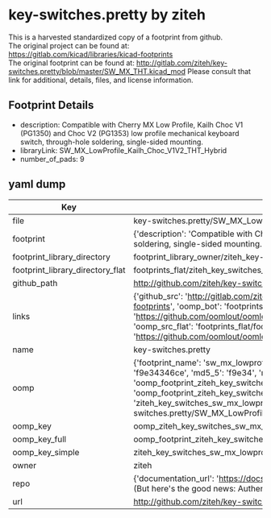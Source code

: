 # key-switches.pretty by ziteh  
This is a harvested standardized copy of a footprint from github.  
The original project can be found at:  
https://gitlab.com/kicad/libraries/kicad-footprints  
The original footprint can be found at:
http://gitlab.com/ziteh/key-switches.pretty/blob/master/SW_MX_THT.kicad_mod
Please consult that link for additional, details, files, and license information.  
## Footprint Details
* description: Compatible with Cherry MX Low Profile, Kailh Choc V1 (PG1350) and Choc V2 (PG1353) low profile mechanical keyboard switch, through-hole soldering, single-sided mounting.  
* libraryLink: SW_MX_LowProfile_Kailh_Choc_V1V2_THT_Hybrid  
* number_of_pads: 9  
## yaml dump  
| Key | Value |  
| --- | --- |  
| file | key-switches.pretty/SW_MX_LowProfile_Kailh_Choc_V1V2_THT_Hybrid.kicad_mod |  
| footprint | {'description': 'Compatible with Cherry MX Low Profile, Kailh Choc V1 (PG1350) and Choc V2 (PG1353) low profile mechanical keyboard switch, through-hole soldering, single-sided mounting.', 'libraryLink': 'SW_MX_LowProfile_Kailh_Choc_V1V2_THT_Hybrid', 'number_of_pads': 9} |  
| footprint_library_directory | footprint_library_owner/ziteh_key-switches.pretty |  
| footprint_library_directory_flat | footprints_flat/ziteh_key_switches_sw_mx_lowprofile_kailh_choc_v1v2_tht_hybrid/working |  
| github_path | http://github.com/ziteh/key-switches.pretty/blob/master/SW_MX_LowProfile_Kailh_Choc_V1V2_THT_Hybrid.kicad_mod |  
| links | {'github_src': 'http://gitlab.com/ziteh/key-switches.pretty/blob/master/SW_MX_THT.kicad_mod', 'github_src_repo': 'https://gitlab.com/kicad/libraries/kicad-footprints', 'oomp_bot': 'footprints/ziteh_key_switches_sw_mx_lowprofile_kailh_choc_v1v2_tht_hybrid/working', 'oomp_bot_github': 'https://github.com/oomlout/oomlout_oomp_footprint_bot/tree/main/footprints/ziteh_key_switches_sw_mx_lowprofile_kailh_choc_v1v2_tht_hybrid/working', 'oomp_src_flat': 'footprints_flat/footprints_flat/ziteh_key_switches_sw_mx_lowprofile_kailh_choc_v1v2_tht_hybrid/working', 'oomp_src_flat_github': 'https://github.com/oomlout/oomlout_oomp_footprint_src/tree/main/footprints_flat/ziteh_key_switches_sw_mx_lowprofile_kailh_choc_v1v2_tht_hybrid/working'} |  
| name | key-switches.pretty |  
| oomp | {'footprint_name': 'sw_mx_lowprofile_kailh_choc_v1v2_tht_hybrid', 'library_name': 'key_switches', 'md5': 'f9e34346ceeb64d51708b10b69dae2dd', 'md5_10': 'f9e34346ce', 'md5_5': 'f9e34', 'md5_6': 'f9e343', 'oomp_key': 'oomp_ziteh_key_switches_sw_mx_lowprofile_kailh_choc_v1v2_tht_hybrid', 'oomp_key_extra': 'oomp_footprint_ziteh_key_switches_sw_mx_lowprofile_kailh_choc_v1v2_tht_hybrid', 'oomp_key_full': 'oomp_footprint_ziteh_key_switches_sw_mx_lowprofile_kailh_choc_v1v2_tht_hybrid_f9e343', 'oomp_key_simple': 'ziteh_key_switches_sw_mx_lowprofile_kailh_choc_v1v2_tht_hybrid', 'original_filename': 'key-switches.pretty/SW_MX_LowProfile_Kailh_Choc_V1V2_THT_Hybrid.kicad_mod', 'owner_name': 'ziteh'} |  
| oomp_key | oomp_ziteh_key_switches_sw_mx_lowprofile_kailh_choc_v1v2_tht_hybrid |  
| oomp_key_full | oomp_footprint_ziteh_key_switches_sw_mx_lowprofile_kailh_choc_v1v2_tht_hybrid |  
| oomp_key_simple | ziteh_key_switches_sw_mx_lowprofile_kailh_choc_v1v2_tht_hybrid |  
| owner | ziteh |  
| repo | {'documentation_url': 'https://docs.github.com/rest/overview/resources-in-the-rest-api#rate-limiting', 'message': "API rate limit exceeded for 84.66.173.59. (But here's the good news: Authenticated requests get a higher rate limit. Check out the documentation for more details.)"} |  
| url | http://github.com/ziteh/key-switches.pretty |  

